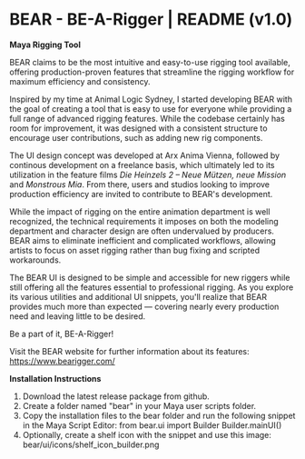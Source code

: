 # BEAR - BE-A-Rigger | README (v1.0)

**Maya Rigging Tool**

BEAR claims to be the most intuitive and easy-to-use rigging tool available, offering production-proven features that streamline the rigging workflow for maximum efficiency and consistency.

Inspired by my time at Animal Logic Sydney, I started developing BEAR with the goal of creating a tool that is easy to use for everyone while providing a full range of advanced rigging features. While the codebase certainly has room for improvement, it was designed with a consistent structure to encourage user contributions, such as adding new rig components.

The UI design concept was developed at Arx Anima Vienna, followed by continous development on a freelance basis, which ultimately led to its utilization in the feature films *Die Heinzels 2 – Neue Mützen, neue Mission* and *Monstrous Mia*. From there, users and studios looking to improve production efficiency are invited to contribute to BEAR's development.

While the impact of rigging on the entire animation department is well recognized, the technical requirements it imposes on both the modeling department and character design are often undervalued by producers. BEAR aims to eliminate inefficient and complicated workflows, allowing artists to focus on asset rigging rather than bug fixing and scripted workarounds.

The BEAR UI is designed to be simple and accessible for new riggers while still offering all the features essential to professional rigging. As you explore its various utilities and additional UI snippets, you'll realize that BEAR provides much more than expected — covering nearly every production need and leaving little to be desired.

Be a part of it, BE-A-Rigger!

Visit the BEAR website for further information about its features:
https://www.bearigger.com/

**Installation Instructions**

1. Download the latest release package from github.
2. Create a folder named "bear" in your Maya user scripts folder.
3. Copy the installation files to the bear folder and run the following snippet in the Maya Script Editor:
from bear.ui import Builder
Builder.mainUI()
4. Optionally, create a shelf icon with the snippet and use this image:
bear/ui/icons/shelf_icon_builder.png